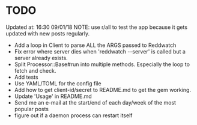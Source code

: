 # TODO

Updated at: 16:30 09/01/18
NOTE: use r/all to test the app because it gets updated with new posts regularly.

* Add a loop in Client to parse ALL the ARGS passed to Reddwatch
* Fix error where server dies when 'reddwatch --server' is called but a server already
    exists.
* Split Processor::Base#run into multiple methods. Especially the loop to fetch and
    check.
* Add tests
* Use YAML/TOML for the config file
* Add how to get client-id/secret to README.md to get the gem working.
* Update 'Usage' in README.md
* Send me an e-mail at the start/end of each day/week of the most popular posts
* figure out if a daemon process can restart itself

